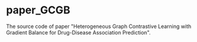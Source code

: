 # paper_GCGB
The source code of paper "Heterogeneous Graph Contrastive Learning with Gradient Balance for Drug-Disease Association Prediction".

